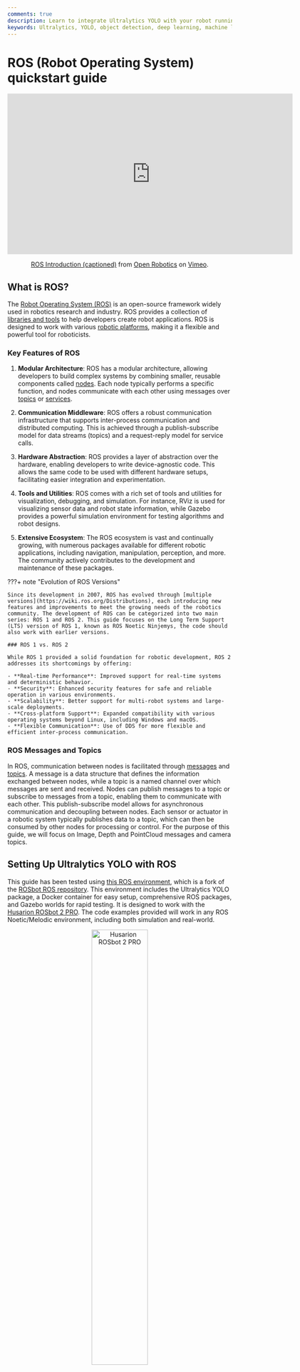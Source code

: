 ```yaml
---
comments: true
description: Learn to integrate Ultralytics YOLO with your robot running ROS Noetic, utilizing RGB images, depth images, and point clouds for efficient object detection, segmentation, and enhanced robotic perception.
keywords: Ultralytics, YOLO, object detection, deep learning, machine learning, guide, ROS, Robot Operating System, robotics, ROS Noetic, Python, Ubuntu, simulation, visualization, communication, middleware, hardware abstraction, tools, utilities, ecosystem, Noetic Ninjemys, autonomous vehicle, AMV
---
```


# ROS (Robot Operating System) quickstart guide

<p align="center"> <iframe src="https://player.vimeo.com/video/639236696?h=740f412ce5" width="640" height="360" frameborder="0" allow="autoplay; fullscreen; picture-in-picture" allowfullscreen></iframe></p>
<p align="center"><a href="https://vimeo.com/639236696">ROS Introduction (captioned)</a> from <a href="https://vimeo.com/osrfoundation">Open Robotics</a> on <a href="https://vimeo.com/">Vimeo</a>.</p>
  
## What is ROS?

The [Robot Operating System (ROS)](https://www.ros.org/) is an open-source framework widely used in robotics research and industry. ROS provides a collection of [libraries and tools](https://www.ros.org/blog/ecosystem/) to help developers create robot applications. ROS is designed to work with various [robotic platforms](https://robots.ros.org/), making it a flexible and powerful tool for roboticists.

### Key Features of ROS

1. **Modular Architecture**: ROS has a modular architecture, allowing developers to build complex systems by combining smaller, reusable components called [nodes](https://wiki.ros.org/ROS/Tutorials/UnderstandingNodes). Each node typically performs a specific function, and nodes communicate with each other using messages over [topics](https://wiki.ros.org/ROS/Tutorials/UnderstandingTopics) or [services](https://wiki.ros.org/ROS/Tutorials/UnderstandingServicesParams).

2. **Communication Middleware**: ROS offers a robust communication infrastructure that supports inter-process communication and distributed computing. This is achieved through a publish-subscribe model for data streams (topics) and a request-reply model for service calls.

3. **Hardware Abstraction**: ROS provides a layer of abstraction over the hardware, enabling developers to write device-agnostic code. This allows the same code to be used with different hardware setups, facilitating easier integration and experimentation.

4. **Tools and Utilities**: ROS comes with a rich set of tools and utilities for visualization, debugging, and simulation. For instance, RViz is used for visualizing sensor data and robot state information, while Gazebo provides a powerful simulation environment for testing algorithms and robot designs.

5. **Extensive Ecosystem**: The ROS ecosystem is vast and continually growing, with numerous packages available for different robotic applications, including navigation, manipulation, perception, and more. The community actively contributes to the development and maintenance of these packages.

???+ note "Evolution of ROS Versions"

    Since its development in 2007, ROS has evolved through [multiple versions](https://wiki.ros.org/Distributions), each introducing new features and improvements to meet the growing needs of the robotics community. The development of ROS can be categorized into two main series: ROS 1 and ROS 2. This guide focuses on the Long Term Support (LTS) version of ROS 1, known as ROS Noetic Ninjemys, the code should also work with earlier versions.

    ### ROS 1 vs. ROS 2

    While ROS 1 provided a solid foundation for robotic development, ROS 2 addresses its shortcomings by offering:

    - **Real-time Performance**: Improved support for real-time systems and deterministic behavior.
    - **Security**: Enhanced security features for safe and reliable operation in various environments.
    - **Scalability**: Better support for multi-robot systems and large-scale deployments.
    - **Cross-platform Support**: Expanded compatibility with various operating systems beyond Linux, including Windows and macOS.
    - **Flexible Communication**: Use of DDS for more flexible and efficient inter-process communication.

### ROS Messages and Topics

In ROS, communication between nodes is facilitated through [messages](https://wiki.ros.org/Messages) and [topics](https://wiki.ros.org/Topics). A message is a data structure that defines the information exchanged between nodes, while a topic is a named channel over which messages are sent and received. Nodes can publish messages to a topic or subscribe to messages from a topic, enabling them to communicate with each other. This publish-subscribe model allows for asynchronous communication and decoupling between nodes. Each sensor or actuator in a robotic system typically publishes data to a topic, which can then be consumed by other nodes for processing or control. For the purpose of this guide, we will focus on Image, Depth and PointCloud messages and camera topics.

## Setting Up Ultralytics YOLO with ROS

This guide has been tested using [this ROS environment](https://github.com/ambitious-octopus/rosbot_ros/tree/noetic), which is a fork of the [ROSbot ROS repository](https://github.com/husarion/rosbot_ros). This environment includes the Ultralytics YOLO package, a Docker container for easy setup, comprehensive ROS packages, and Gazebo worlds for rapid testing. It is designed to work with the [Husarion ROSbot 2 PRO](https://husarion.com/manuals/rosbot/). The code examples provided will work in any ROS Noetic/Melodic environment, including both simulation and real-world.

<p align="center">
  <img width="50%" src="https://github.com/ultralytics/docs/releases/download/0/husarion-rosbot-2-pro.avif" alt="Husarion ROSbot 2 PRO" loading="lazy">
</p>

### Dependencies Installation

Apart from the ROS environment, you will need to install the following dependencies:

- **[ROS Numpy package](https://github.com/eric-wieser/ros_numpy)**: This is required for fast conversion between ROS Image messages and numpy arrays.

    ```bash
    pip install ros_numpy
    ```

- **Ultralytics package**:

    ```bash
    pip install ultralytics
    ```

## Use Ultralytics with ROS `sensor_msgs/Image`

The `sensor_msgs/Image` [message type](https://docs.ros.org/en/api/sensor_msgs/html/msg/Image.html) is commonly used in ROS for representing image data. It contains fields for encoding, height, width, and pixel data, making it suitable for transmitting images captured by cameras or other sensors. Image messages are widely used in robotic applications for tasks such as visual perception, [object detection](https://www.ultralytics.com/glossary/object-detection), and navigation.

<p align="center">
  <img width="100%" src="https://github.com/ultralytics/docs/releases/download/0/detection-segmentation-ros-gazebo.avif" alt="Detection and Segmentation in ROS Gazebo" loading="lazy">
</p>

### Image Step-by-Step Usage

The following code snippet demonstrates how to use the Ultralytics YOLO package with ROS. In this example, we subscribe to a camera topic, process the incoming image using YOLO, and publish the detected objects to new topics for [detection](../tasks/detect.md) and [segmentation](../tasks/segment.md).

First, import the necessary libraries and instantiate two models: one for [segmentation](../tasks/segment.md) and one for [detection](../tasks/detect.md). Initialize a ROS node (with the name `ultralytics`) to enable communication with the ROS master. To ensure a stable connection, we include a brief pause, giving the node sufficient time to establish the connection before proceeding.

```python
import time

import rospy

from ultralytics import YOLO

detection_model = YOLO("yolov8m.pt")
segmentation_model = YOLO("yolov8m-seg.pt")
rospy.init_node("ultralytics")
time.sleep(1)
```

Initialize two ROS topics: one for [detection](../tasks/detect.md) and one for [segmentation](../tasks/segment.md). These topics will be used to publish the annotated images, making them accessible for further processing. The communication between nodes is facilitated using `sensor_msgs/Image` messages.

```python
from sensor_msgs.msg import Image

det_image_pub = rospy.Publisher("/ultralytics/detection/image", Image, queue_size=5)
seg_image_pub = rospy.Publisher("/ultralytics/segmentation/image", Image, queue_size=5)
```

Finally, create a subscriber that listens to messages on the `/camera/color/image_raw` topic and calls a callback function for each new message. This callback function receives messages of type `sensor_msgs/Image`, converts them into a numpy array using `ros_numpy`, processes the images with the previously instantiated YOLO models, annotates the images, and then publishes them back to the respective topics: `/ultralytics/detection/image` for detection and `/ultralytics/segmentation/image` for segmentation.

```python
import ros_numpy


def callback(data):
    """Callback function to process image and publish annotated images."""
    array = ros_numpy.numpify(data)
    if det_image_pub.get_num_connections():
        det_result = detection_model(array)
        det_annotated = det_result[0].plot(show=False)
        det_image_pub.publish(ros_numpy.msgify(Image, det_annotated, encoding="rgb8"))

    if seg_image_pub.get_num_connections():
        seg_result = segmentation_model(array)
        seg_annotated = seg_result[0].plot(show=False)
        seg_image_pub.publish(ros_numpy.msgify(Image, seg_annotated, encoding="rgb8"))


rospy.Subscriber("/camera/color/image_raw", Image, callback)

while True:
    rospy.spin()
```

??? example "Complete code"

    ```python
    import time

    import ros_numpy
    import rospy
    from sensor_msgs.msg import Image

    from ultralytics import YOLO

    detection_model = YOLO("yolov8m.pt")
    segmentation_model = YOLO("yolov8m-seg.pt")
    rospy.init_node("ultralytics")
    time.sleep(1)

    det_image_pub = rospy.Publisher("/ultralytics/detection/image", Image, queue_size=5)
    seg_image_pub = rospy.Publisher("/ultralytics/segmentation/image", Image, queue_size=5)


    def callback(data):
        """Callback function to process image and publish annotated images."""
        array = ros_numpy.numpify(data)
        if det_image_pub.get_num_connections():
            det_result = detection_model(array)
            det_annotated = det_result[0].plot(show=False)
            det_image_pub.publish(ros_numpy.msgify(Image, det_annotated, encoding="rgb8"))

        if seg_image_pub.get_num_connections():
            seg_result = segmentation_model(array)
            seg_annotated = seg_result[0].plot(show=False)
            seg_image_pub.publish(ros_numpy.msgify(Image, seg_annotated, encoding="rgb8"))


    rospy.Subscriber("/camera/color/image_raw", Image, callback)

    while True:
        rospy.spin()
    ```

???+ tip "Debugging"

    Debugging ROS (Robot Operating System) nodes can be challenging due to the system's distributed nature. Several tools can assist with this process:

    1. `rostopic echo <TOPIC-NAME>` : This command allows you to view messages published on a specific topic, helping you inspect the data flow.
    2. `rostopic list`: Use this command to list all available topics in the ROS system, giving you an overview of the active data streams.
    3. `rqt_graph`: This visualization tool displays the communication graph between nodes, providing insights into how nodes are interconnected and how they interact.
    4. For more complex visualizations, such as 3D representations, you can use [RViz](https://wiki.ros.org/rviz). RViz (ROS Visualization) is a powerful 3D visualization tool for ROS. It allows you to visualize the state of your robot and its environment in real-time. With RViz, you can view sensor data (e.g. `sensors_msgs/Image`), robot model states, and various other types of information, making it easier to debug and understand the behavior of your robotic system.

### Publish Detected Classes with `std_msgs/String`

Standard ROS messages also include `std_msgs/String` messages. In many applications, it is not necessary to republish the entire annotated image; instead, only the classes present in the robot's view are needed. The following example demonstrates how to use `std_msgs/String` [messages](https://docs.ros.org/en/noetic/api/std_msgs/html/msg/String.html) to republish the detected classes on the `/ultralytics/detection/classes` topic. These messages are more lightweight and provide essential information, making them valuable for various applications.

#### Example Use Case

Consider a warehouse robot equipped with a camera and object [detection model](../tasks/detect.md). Instead of sending large annotated images over the network, the robot can publish a list of detected classes as `std_msgs/String` messages. For instance, when the robot detects objects like "box", "pallet" and "forklift" it publishes these classes to the `/ultralytics/detection/classes` topic. This information can then be used by a central monitoring system to track the inventory in real-time, optimize the robot's path planning to avoid obstacles, or trigger specific actions such as picking up a detected box. This approach reduces the bandwidth required for communication and focuses on transmitting critical data.

### String Step-by-Step Usage

This example demonstrates how to use the Ultralytics YOLO package with ROS. In this example, we subscribe to a camera topic, process the incoming image using YOLO, and publish the detected objects to new topic `/ultralytics/detection/classes` using `std_msgs/String` messages. The `ros_numpy` package is used to convert the ROS Image message to a numpy array for processing with YOLO.

```python
import time

import ros_numpy
import rospy
from sensor_msgs.msg import Image
from std_msgs.msg import String

from ultralytics import YOLO

detection_model = YOLO("yolov8m.pt")
rospy.init_node("ultralytics")
time.sleep(1)
classes_pub = rospy.Publisher("/ultralytics/detection/classes", String, queue_size=5)


def callback(data):
    """Callback function to process image and publish detected classes."""
    array = ros_numpy.numpify(data)
    if classes_pub.get_num_connections():
        det_result = detection_model(array)
        classes = det_result[0].boxes.cls.cpu().numpy().astype(int)
        names = [det_result[0].names[i] for i in classes]
        classes_pub.publish(String(data=str(names)))


rospy.Subscriber("/camera/color/image_raw", Image, callback)
while True:
    rospy.spin()
```

## Use Ultralytics with ROS Depth Images

In addition to RGB images, ROS supports [depth images](https://en.wikipedia.org/wiki/Depth_map), which provide information about the distance of objects from the camera. Depth images are crucial for robotic applications such as obstacle avoidance, 3D mapping, and localization.

A depth image is an image where each pixel represents the distance from the camera to an object. Unlike RGB images that capture color, depth images capture spatial information, enabling robots to perceive the 3D structure of their environment.

!!! tip "Obtaining Depth Images"

    Depth images can be obtained using various sensors:

    1. [Stereo Cameras](https://en.wikipedia.org/wiki/Stereo_camera): Use two cameras to calculate depth based on image disparity.
    2. [Time-of-Flight (ToF) Cameras](https://en.wikipedia.org/wiki/Time-of-flight_camera): Measure the time light takes to return from an object.
    3. [Structured Light Sensors](https://en.wikipedia.org/wiki/Structured-light_3D_scanner): Project a pattern and measure its deformation on surfaces.

### Using YOLO with Depth Images

In ROS, depth images are represented by the `sensor_msgs/Image` message type, which includes fields for encoding, height, width, and pixel data. The encoding field for depth images often uses a format like "16UC1", indicating a 16-bit unsigned integer per pixel, where each value represents the distance to the object. Depth images are commonly used in conjunction with RGB images to provide a more comprehensive view of the environment.

Using YOLO, it is possible to extract and combine information from both RGB and depth images. For instance, YOLO can detect objects within an RGB image, and this detection can be used to pinpoint corresponding regions in the depth image. This allows for the extraction of precise depth information for detected objects, enhancing the robot's ability to understand its environment in three dimensions.

!!! warning "RGB-D Cameras"

    When working with depth images, it is essential to ensure that the RGB and depth images are correctly aligned. RGB-D cameras, such as the [Intel RealSense](https://www.intelrealsense.com/) series, provide synchronized RGB and depth images, making it easier to combine information from both sources. If using separate RGB and depth cameras, it is crucial to calibrate them to ensure accurate alignment.

#### Depth Step-by-Step Usage

In this example, we use YOLO to segment an image and apply the extracted mask to segment the object in the depth image. This allows us to determine the distance of each pixel of the object of interest from the camera's focal center. By obtaining this distance information, we can calculate the distance between the camera and the specific object in the scene. Begin by importing the necessary libraries, creating a ROS node, and instantiating a segmentation model and a ROS topic.

```python
import time

import rospy
from std_msgs.msg import String

from ultralytics import YOLO

rospy.init_node("ultralytics")
time.sleep(1)

segmentation_model = YOLO("yolov8m-seg.pt")

classes_pub = rospy.Publisher("/ultralytics/detection/distance", String, queue_size=5)
```

Next, define a callback function that processes the incoming depth image message. The function waits for the depth image and RGB image messages, converts them into numpy arrays, and applies the segmentation model to the RGB image. It then extracts the segmentation mask for each detected object and calculates the average distance of the object from the camera using the depth image. Most sensors have a maximum distance, known as the clip distance, beyond which values are represented as inf (`np.inf`). Before processing, it is important to filter out these null values and assign them a value of `0`. Finally, it publishes the detected objects along with their average distances to the `/ultralytics/detection/distance` topic.

```python
import numpy as np
import ros_numpy
from sensor_msgs.msg import Image


def callback(data):
    """Callback function to process depth image and RGB image."""
    image = rospy.wait_for_message("/camera/color/image_raw", Image)
    image = ros_numpy.numpify(image)
    depth = ros_numpy.numpify(data)
    result = segmentation_model(image)

    for index, cls in enumerate(result[0].boxes.cls):
        class_index = int(cls.cpu().numpy())
        name = result[0].names[class_index]
        mask = result[0].masks.data.cpu().numpy()[index, :, :].astype(int)
        obj = depth[mask == 1]
        obj = obj[~np.isnan(obj)]
        avg_distance = np.mean(obj) if len(obj) else np.inf

    classes_pub.publish(String(data=str(all_objects)))


rospy.Subscriber("/camera/depth/image_raw", Image, callback)

while True:
    rospy.spin()
```

??? example "Complete code"

    ```python
    import time

    import numpy as np
    import ros_numpy
    import rospy
    from sensor_msgs.msg import Image
    from std_msgs.msg import String

    from ultralytics import YOLO

    rospy.init_node("ultralytics")
    time.sleep(1)

    segmentation_model = YOLO("yolov8m-seg.pt")

    classes_pub = rospy.Publisher("/ultralytics/detection/distance", String, queue_size=5)


    def callback(data):
        """Callback function to process depth image and RGB image."""
        image = rospy.wait_for_message("/camera/color/image_raw", Image)
        image = ros_numpy.numpify(image)
        depth = ros_numpy.numpify(data)
        result = segmentation_model(image)

        for index, cls in enumerate(result[0].boxes.cls):
            class_index = int(cls.cpu().numpy())
            name = result[0].names[class_index]
            mask = result[0].masks.data.cpu().numpy()[index, :, :].astype(int)
            obj = depth[mask == 1]
            obj = obj[~np.isnan(obj)]
            avg_distance = np.mean(obj) if len(obj) else np.inf

        classes_pub.publish(String(data=str(all_objects)))


    rospy.Subscriber("/camera/depth/image_raw", Image, callback)

    while True:
        rospy.spin()
    ```

## Use Ultralytics with ROS `sensor_msgs/PointCloud2`

<p align="center">
  <img width="100%" src="https://github.com/ultralytics/docs/releases/download/0/detection-segmentation-ros-gazebo-1.avif" alt="Detection and Segmentation in ROS Gazebo" loading="lazy">
</p>

The `sensor_msgs/PointCloud2` [message type](https://docs.ros.org/en/api/sensor_msgs/html/msg/PointCloud2.html) is a data structure used in ROS to represent 3D point cloud data. This message type is integral to robotic applications, enabling tasks such as 3D mapping, object recognition, and localization.

A point cloud is a collection of data points defined within a three-dimensional coordinate system. These data points represent the external surface of an object or a scene, captured via 3D scanning technologies. Each point in the cloud has `X`, `Y`, and `Z` coordinates, which correspond to its position in space, and may also include additional information such as color and intensity.

!!! warning "Reference frame"

    When working with `sensor_msgs/PointCloud2`, it's essential to consider the reference frame of the sensor from which the point cloud data was acquired. The point cloud is initially captured in the sensor's reference frame. You can determine this reference frame by listening to the `/tf_static` topic. However, depending on your specific application requirements, you might need to convert the point cloud into another reference frame. This transformation can be achieved using the `tf2_ros` package, which provides tools for managing coordinate frames and transforming data between them.

!!! tip "Obtaining Point clouds"

    Point Clouds can be obtained using various sensors:

    1. **LIDAR (Light Detection and Ranging)**: Uses laser pulses to measure distances to objects and create high-[precision](https://www.ultralytics.com/glossary/precision) 3D maps.
    2. **Depth Cameras**: Capture depth information for each pixel, allowing for 3D reconstruction of the scene.
    3. **Stereo Cameras**: Utilize two or more cameras to obtain depth information through triangulation.
    4. **Structured Light Scanners**: Project a known pattern onto a surface and measure the deformation to calculate depth.

### Using YOLO with Point Clouds

To integrate YOLO with `sensor_msgs/PointCloud2` type messages, we can employ a method similar to the one used for depth maps. By leveraging the color information embedded in the point cloud, we can extract a 2D image, perform segmentation on this image using YOLO, and then apply the resulting mask to the three-dimensional points to isolate the 3D object of interest.

For handling point clouds, we recommend using Open3D (`pip install open3d`), a user-friendly Python library. Open3D provides robust tools for managing point cloud data structures, visualizing them, and executing complex operations seamlessly. This library can significantly simplify the process and enhance our ability to manipulate and analyze point clouds in conjunction with YOLO-based segmentation.

#### Point Clouds Step-by-Step Usage

Import the necessary libraries and instantiate the YOLO model for segmentation.

```python
import time

import rospy

from ultralytics import YOLO

rospy.init_node("ultralytics")
time.sleep(1)
segmentation_model = YOLO("yolov8m-seg.pt")
```

Create a function `pointcloud2_to_array`, which transforms a `sensor_msgs/PointCloud2` message into two numpy arrays. The `sensor_msgs/PointCloud2` messages contain `n` points based on the `width` and `height` of the acquired image. For instance, a `480 x 640` image will have `307,200` points. Each point includes three spatial coordinates (`xyz`) and the corresponding color in `RGB` format. These can be considered as two separate channels of information.

The function returns the `xyz` coordinates and `RGB` values in the format of the original camera resolution (`width x height`). Most sensors have a maximum distance, known as the clip distance, beyond which values are represented as inf (`np.inf`). Before processing, it is important to filter out these null values and assign them a value of `0`.

```python
import numpy as np
import ros_numpy


def pointcloud2_to_array(pointcloud2: PointCloud2) -> tuple:
    """
    Convert a ROS PointCloud2 message to a numpy array.

    Args:
        pointcloud2 (PointCloud2): the PointCloud2 message

    Returns:
        (tuple): tuple containing (xyz, rgb)
    """
    pc_array = ros_numpy.point_cloud2.pointcloud2_to_array(pointcloud2)
    split = ros_numpy.point_cloud2.split_rgb_field(pc_array)
    rgb = np.stack([split["b"], split["g"], split["r"]], axis=2)
    xyz = ros_numpy.point_cloud2.get_xyz_points(pc_array, remove_nans=False)
    xyz = np.array(xyz).reshape((pointcloud2.height, pointcloud2.width, 3))
    nan_rows = np.isnan(xyz).all(axis=2)
    xyz[nan_rows] = [0, 0, 0]
    rgb[nan_rows] = [0, 0, 0]
    return xyz, rgb
```

Next, subscribe to the `/camera/depth/points` topic to receive the point cloud message and convert the `sensor_msgs/PointCloud2` message into numpy arrays containing the XYZ coordinates and RGB values (using the `pointcloud2_to_array` function). Process the RGB image using the YOLO model to extract segmented objects. For each detected object, extract the segmentation mask and apply it to both the RGB image and the XYZ coordinates to isolate the object in 3D space.

Processing the mask is straightforward since it consists of binary values, with `1` indicating the presence of the object and `0` indicating the absence. To apply the mask, simply multiply the original channels by the mask. This operation effectively isolates the object of interest within the image. Finally, create an Open3D point cloud object and visualize the segmented object in 3D space with associated colors.

```python
import sys

import open3d as o3d

ros_cloud = rospy.wait_for_message("/camera/depth/points", PointCloud2)
xyz, rgb = pointcloud2_to_array(ros_cloud)
result = segmentation_model(rgb)

if not len(result[0].boxes.cls):
    print("No objects detected")
    sys.exit()

classes = result[0].boxes.cls.cpu().numpy().astype(int)
for index, class_id in enumerate(classes):
    mask = result[0].masks.data.cpu().numpy()[index, :, :].astype(int)
    mask_expanded = np.stack([mask, mask, mask], axis=2)

    obj_rgb = rgb * mask_expanded
    obj_xyz = xyz * mask_expanded

    pcd = o3d.geometry.PointCloud()
    pcd.points = o3d.utility.Vector3dVector(obj_xyz.reshape((ros_cloud.height * ros_cloud.width, 3)))
    pcd.colors = o3d.utility.Vector3dVector(obj_rgb.reshape((ros_cloud.height * ros_cloud.width, 3)) / 255)
    o3d.visualization.draw_geometries([pcd])
```

??? example "Complete code"

    ```python
    import sys
    import time

    import numpy as np
    import open3d as o3d
    import ros_numpy
    import rospy

    from ultralytics import YOLO

    rospy.init_node("ultralytics")
    time.sleep(1)
    segmentation_model = YOLO("yolov8m-seg.pt")


    def pointcloud2_to_array(pointcloud2: PointCloud2) -> tuple:
        """
        Convert a ROS PointCloud2 message to a numpy array.

        Args:
            pointcloud2 (PointCloud2): the PointCloud2 message

        Returns:
            (tuple): tuple containing (xyz, rgb)
        """
        pc_array = ros_numpy.point_cloud2.pointcloud2_to_array(pointcloud2)
        split = ros_numpy.point_cloud2.split_rgb_field(pc_array)
        rgb = np.stack([split["b"], split["g"], split["r"]], axis=2)
        xyz = ros_numpy.point_cloud2.get_xyz_points(pc_array, remove_nans=False)
        xyz = np.array(xyz).reshape((pointcloud2.height, pointcloud2.width, 3))
        nan_rows = np.isnan(xyz).all(axis=2)
        xyz[nan_rows] = [0, 0, 0]
        rgb[nan_rows] = [0, 0, 0]
        return xyz, rgb


    ros_cloud = rospy.wait_for_message("/camera/depth/points", PointCloud2)
    xyz, rgb = pointcloud2_to_array(ros_cloud)
    result = segmentation_model(rgb)

    if not len(result[0].boxes.cls):
        print("No objects detected")
        sys.exit()

    classes = result[0].boxes.cls.cpu().numpy().astype(int)
    for index, class_id in enumerate(classes):
        mask = result[0].masks.data.cpu().numpy()[index, :, :].astype(int)
        mask_expanded = np.stack([mask, mask, mask], axis=2)

        obj_rgb = rgb * mask_expanded
        obj_xyz = xyz * mask_expanded

        pcd = o3d.geometry.PointCloud()
        pcd.points = o3d.utility.Vector3dVector(obj_xyz.reshape((ros_cloud.height * ros_cloud.width, 3)))
        pcd.colors = o3d.utility.Vector3dVector(obj_rgb.reshape((ros_cloud.height * ros_cloud.width, 3)) / 255)
        o3d.visualization.draw_geometries([pcd])
    ```

<p align="center">
  <img width="100%" src="https://github.com/ultralytics/docs/releases/download/0/point-cloud-segmentation-ultralytics.avif" alt="Point Cloud Segmentation with Ultralytics" loading="lazy">
</p>

## FAQ

### What is the Robot Operating System (ROS)?

The [Robot Operating System (ROS)](https://www.ros.org/) is an open-source framework commonly used in robotics to help developers create robust robot applications. It provides a collection of [libraries and tools](https://www.ros.org/blog/ecosystem/) for building and interfacing with robotic systems, enabling easier development of complex applications. ROS supports communication between nodes using messages over [topics](https://wiki.ros.org/ROS/Tutorials/UnderstandingTopics) or [services](https://wiki.ros.org/ROS/Tutorials/UnderstandingServicesParams).

### How do I integrate Ultralytics YOLO with ROS for real-time object detection?

Integrating Ultralytics YOLO with ROS involves setting up a ROS environment and using YOLO for processing sensor data. Begin by installing the required dependencies like `ros_numpy` and Ultralytics YOLO:

```bash
pip install ros_numpy ultralytics
```

Next, create a ROS node and subscribe to an [image topic](../tasks/detect.md) to process the incoming data. Here is a minimal example:

```python
import ros_numpy
import rospy
from sensor_msgs.msg import Image

from ultralytics import YOLO

detection_model = YOLO("yolov8m.pt")
rospy.init_node("ultralytics")
det_image_pub = rospy.Publisher("/ultralytics/detection/image", Image, queue_size=5)


def callback(data):
    array = ros_numpy.numpify(data)
    det_result = detection_model(array)
    det_annotated = det_result[0].plot(show=False)
    det_image_pub.publish(ros_numpy.msgify(Image, det_annotated, encoding="rgb8"))


rospy.Subscriber("/camera/color/image_raw", Image, callback)
rospy.spin()
```

### What are ROS topics and how are they used in Ultralytics YOLO?

ROS topics facilitate communication between nodes in a ROS network by using a publish-subscribe model. A topic is a named channel that nodes use to send and receive messages asynchronously. In the context of Ultralytics YOLO, you can make a node subscribe to an image topic, process the images using YOLO for tasks like detection or segmentation, and publish outcomes to new topics.

For example, subscribe to a camera topic and process the incoming image for detection:

```python
rospy.Subscriber("/camera/color/image_raw", Image, callback)
```

### Why use depth images with Ultralytics YOLO in ROS?

Depth images in ROS, represented by `sensor_msgs/Image`, provide the distance of objects from the camera, crucial for tasks like obstacle avoidance, 3D mapping, and localization. By [using depth information](https://en.wikipedia.org/wiki/Depth_map) along with RGB images, robots can better understand their 3D environment.

With YOLO, you can extract segmentation masks from RGB images and apply these masks to depth images to obtain precise 3D object information, improving the robot's ability to navigate and interact with its surroundings.

### How can I visualize 3D point clouds with YOLO in ROS?

To visualize 3D point clouds in ROS with YOLO:

1. Convert `sensor_msgs/PointCloud2` messages to numpy arrays.
2. Use YOLO to segment RGB images.
3. Apply the segmentation mask to the point cloud.

Here's an example using Open3D for visualization:

```python
import sys

import open3d as o3d
import ros_numpy
import rospy
from sensor_msgs.msg import PointCloud2

from ultralytics import YOLO

rospy.init_node("ultralytics")
segmentation_model = YOLO("yolov8m-seg.pt")


def pointcloud2_to_array(pointcloud2):
    pc_array = ros_numpy.point_cloud2.pointcloud2_to_array(pointcloud2)
    split = ros_numpy.point_cloud2.split_rgb_field(pc_array)
    rgb = np.stack([split["b"], split["g"], split["r"]], axis=2)
    xyz = ros_numpy.point_cloud2.get_xyz_points(pc_array, remove_nans=False)
    xyz = np.array(xyz).reshape((pointcloud2.height, pointcloud2.width, 3))
    return xyz, rgb


ros_cloud = rospy.wait_for_message("/camera/depth/points", PointCloud2)
xyz, rgb = pointcloud2_to_array(ros_cloud)
result = segmentation_model(rgb)

if not len(result[0].boxes.cls):
    print("No objects detected")
    sys.exit()

classes = result[0].boxes.cls.cpu().numpy().astype(int)
for index, class_id in enumerate(classes):
    mask = result[0].masks.data.cpu().numpy()[index, :, :].astype(int)
    mask_expanded = np.stack([mask, mask, mask], axis=2)

    obj_rgb = rgb * mask_expanded
    obj_xyz = xyz * mask_expanded

    pcd = o3d.geometry.PointCloud()
    pcd.points = o3d.utility.Vector3dVector(obj_xyz.reshape((-1, 3)))
    pcd.colors = o3d.utility.Vector3dVector(obj_rgb.reshape((-1, 3)) / 255)
    o3d.visualization.draw_geometries([pcd])
```

This approach provides a 3D visualization of segmented objects, useful for tasks like navigation and manipulation.
